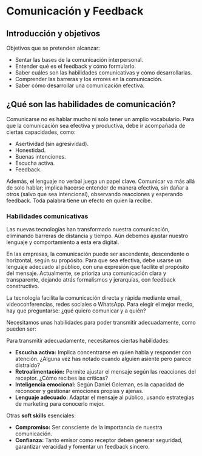 
# Comunicación y Feedback

## **Introducción y objetivos**

Objetivos que se pretenden alcanzar:

- Sentar las bases de la comunicación interpersonal.
- Entender qué es el feedback y cómo formularlo.
- Saber cuáles son las habilidades comunicativas y cómo desarrollarlas.
- Comprender las barreras y los errores en la comunicación.
- Saber cómo desarrollar una comunicación efectiva.

## **¿Qué son las habilidades de comunicación?**

Comunicarse no es hablar mucho ni solo tener un amplio vocabulario. Para que la comunicación sea efectiva y productiva, debe ir acompañada de ciertas capacidades, como:  

- Asertividad (sin agresividad).  
- Honestidad.  
- Buenas intenciones.  
- Escucha activa.  
- Feedback.  

Además, el lenguaje no verbal juega un papel clave. Comunicar va más allá de solo hablar; implica hacerse entender de manera efectiva, sin dañar a otros (salvo que sea intencional), observando reacciones y esperando feedback. Toda palabra tiene un efecto en quien la recibe.  

### **Habilidades comunicativas**

Las nuevas tecnologías han transformado nuestra comunicación, eliminando barreras de distancia y tiempo. Aún debemos ajustar nuestro lenguaje y comportamiento a esta era digital.

En las empresas, la comunicación puede ser ascendente, descendente o horizontal, según su propósito. Para que sea efectiva, debe usarse un lenguaje adecuado al público, con una expresión que facilite el propósito del mensaje. Actualmente, se prioriza una comunicación clara y transparente, dejando atrás formalismos y jerarquías, con feedback constructivo.

La tecnología facilita la comunicación directa y rápida mediante email, videoconferencias, redes sociales o WhatsApp. Para elegir el mejor medio, hay que preguntarse: ¿qué quiero comunicar y a quién?

Necesitamos unas habilidades para poder transmitir adecuadamente, como pueden ser:

Para transmitir adecuadamente, necesitamos ciertas habilidades:

- **Escucha activa:** Implica concentrarse en quien habla y responder con atención. ¿Alguna vez has notado cuando alguien asiente pero parece distraído?
- **Retroalimentación:** Permite ajustar el mensaje según las reacciones del receptor. ¿Cómo recibes las críticas?
- **Inteligencia emocional:** Según Daniel Goleman, es la capacidad de reconocer y gestionar emociones propias y ajenas.
- **Lenguaje adecuado:** Adaptar el mensaje al público, usando estrategias de marketing para conocerlo mejor.

Otras **soft skills** esenciales:

- **Compromiso:** Ser consciente de la importancia de nuestra comunicación.
- **Confianza:** Tanto emisor como receptor deben generar seguridad, garantizar veracidad y fomentar un feedback sincero.

